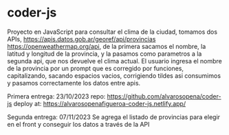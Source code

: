 # coder-js
Proyecto en JavaScript para consultar el clima de la ciudad, tomamos dos APIs, https://apis.datos.gob.ar/georef/api/provincias https://openweathermap.org/api,
de la primera sacamos el nombre, la latitud y longitud de la provincia, y la pasamos como parametros a la segunda api, que nos devuelve el clima actual.
El usuario ingresa el nombre de la provincia por un prompt que es corregido por funciones, capitalizando, sacando espacios vacios, corrigiendo tildes asi consumimos y pasamos correctamente los datos entre apis.

Primera entrega: 23/10/2023
repo: https://github.com/alvarosopena/coder-js
deploy at: https://alvarosopenafigueroa-coder-js.netlify.app/

Segunda entrega: 07/11/2023
Se agrega el listado de provincias para elegir en el front y conseguir los datos a través de la API